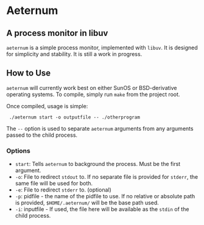 # Aeternum

## A process monitor in libuv

`aeternum` is a simple process monitor, implemented with `libuv`.  It is
designed for simplicity and stability.  It is still a work in progress.

## How to Use

`aeternum` will currently work best on either SunOS or BSD-derivative operating
systems.  To compile, simply run `make` from the project root.

Once compiled, usage is simple:

     ./aeternum start -o outputfile -- ./otherprogram

The `--` option is used to separate `aeternum` arguments from any arguments
passed to the child process.

### Options

 - `start`: Tells `aeternum` to background the process.  Must be the first argument.
 - `-o`: File to redirect `stdout` to.  If no separate file is provided for
   `stderr`, the same file will be used for both.
 - `-e`: File to redirect `stderr` to. (optional)
 - `-p`: pidfile - the name of the pidfile to use.  If no relative or absolute
   path is provided, `$HOME/.aeternum/` will be the base path used.
 - `-i`: inputfile - If used, the file here will be available as the `stdin` of
   the child process.
